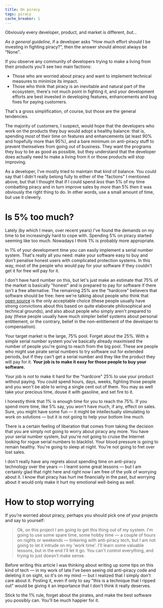 ```yaml
---
title: On piracy
tags: piracy
cache_breaker: 1
---
```


Obviously every developer, product, and market is different, *but...*

*As a general guideline*, if a developer asks "How much effort should I be investing in fighting piracy?", then the answer should almost always be "None".

If you observe any community of developers trying to make a living from their products you'll see two main factions:

-   Those who are worried about piracy and want to implement technical measures to minimize its impact.
-   Those who think that piracy is an inevitable and natural part of the ecosystem, there's not much point in fighting it, and your development efforts are best invested in developing features, enhancements and bug fixes for paying customers.

That's a gross simplification, of course, but those are the general tendencies.

The majority of customers, I suspect, would hope that the developers who work on the products they buy would adopt a healthy balance: that is, spending *most* of their time on features and enhancements (at least 90% and hopefully more than 95%), and a bare minimum on anti-piracy stuff to prevent themselves from going out of business. They want the programs they buy to be as good as possible, but they understand that the developer does actually need to make a living from it or those products will stop improving.

As a developer, I've mostly tried to maintain that kind of balance. You could say that I didn't really belong fully to either of the "factions" I mentioned above, but that I thought that if I could spend *less* than 5% of my time combatting piracy and in turn improve sales by *more* than 5% then it was obviously the right thing to do. In other words, use a small amount of time, but use it cleverly.

# Is 5% too much?

Lately (by which I mean, over recent years) I've found the demands on my time to be increasingly hard to cope with. Spending 5% on piracy started seeming like too much. Nowadays I think 1% is probably more appropriate.

In 1% of your development time you can easily implement a serial number system. That's really all you need: make your software easy to buy and don't penalise honest users with complicated protection systems. In this way, most of the people who *would* pay for your software if they couldn't get it for free *will* pay for it.

I don't have hard number on this, but let's just make an estimate that 75% of the market is basically "honest" and is prepared to pay for software if there isn't a free alternative. The remaining 25% are the "hardcore" believers that software should be free: here we're talking about people who think that [open source](/wiki/open_source) is the only acceptable choice (these people usually have strong convictions about this based on quite elaborate philosophical and technical grounds), and also about people who simply aren't prepared to pay (these people usually have much simpler belief systems about personal entitlement, or the contrary, belief in the non-entitlement of the developer to compensation).

Your target market is the large, 75% pool. Forget about the 25%. With a simple serial number system you've basically already maximised the number of people you're going to reach from the big pool. These are people who might use pirate serial numbers to try software out for extended periods, but if they can't get a serial number and they like the product they will pay for it. **Your job is to make it easy for those people to buy your software.**

Your job is *not* to make it hard for the "hardcore" 25% to use your product without paying. You could spend hours, days, weeks, fighting those people and you won't be able to wring a single cent out of them. You may as well take your precious time, douse it with gasoline, and set fire to it.

I honestly think that 1% is enough time for you to reach the 75%. If you spend more time, like 5% say, you won't have much, if any, effect on sales. Sure, you might have some fun — it might be intellectually stimulating to work on solutions — but it is not going to help your bottom line much.

There is a certain feeling of liberation that comes from taking the decision that you are simply not going to worry about piracy any more. You have your serial number system, but you're not going to cruise the Internet looking for rogue serial numbers to blacklist. Your blood pressure is going to remain healthy. You're going to sleep at night. You're not going to fret over lost sales.

I don't really have any regrets about spending time on anti-piracy technology over the years — I learnt some great lessons — but I am certainly glad that right here and right now I am free of the yolk of worrying about it. I know that piracy has hurt me financially in the past, but worrying about it would only make it hurt my emotional well-being as well.

# How to stop worrying

If you're worried about piracy, perhaps you should pick one of your projects and say to yourself:

> Ok, on this project I am going to get this thing out of my system. I'm going to use some spare time, some hobby time — a couple of hours on nights or weekends — tinkering with anti-piracy tech, but I am not going to let it intrude on my 'work time'. I'll learn some valuable lessons, but in the end I'll let it go. You can't control everything, and trying to just doesn't make sense.

Before writing this article I was thinking about writing up some tips on this kind of tech — in my work of late I've been seeing old anti-piracy code and deleting it on sight, so it's on my mind — but I realized that I simply don't care about it. Posting it, even if only to say "this is a technique that I ripped out" would be giving it an importance that I don't think it really deserves.

Stick to the 1% rule, forget about the pirates, and make the best software you possibly can. You'll be much happier for it.
